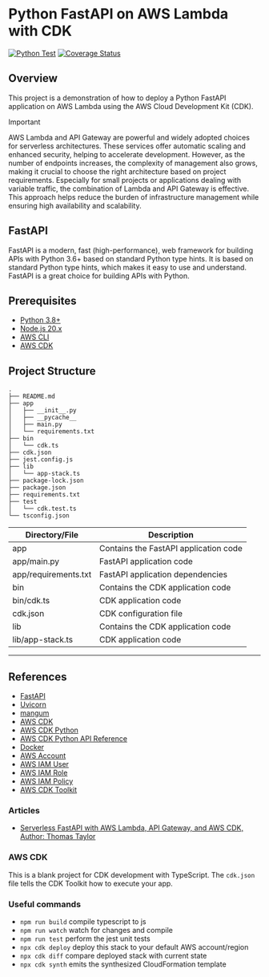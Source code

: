 # Python FastAPI on AWS Lambda with CDK
[![Python Test](https://github.com/yoshitaka-motomura/fastapi-with-aws-lambda-example/actions/workflows/python-ci.yml/badge.svg)](https://github.com/yoshitaka-motomura/fastapi-with-aws-lambda-example/actions/workflows/python-ci.yml)
[![Coverage Status](https://coveralls.io/repos/github/yoshitaka-motomura/fastapi-with-aws-lambda-example/badge.svg?branch=main)](https://coveralls.io/github/yoshitaka-motomura/fastapi-with-aws-lambda-example?branch=main)
## Overview
This project is a demonstration of how to deploy a Python FastAPI application on AWS Lambda using the AWS Cloud Development Kit (CDK).

> [!IMPORTANT]
> AWS Lambda and API Gateway are powerful and widely adopted choices for serverless architectures. These services offer automatic scaling and enhanced security, helping to accelerate development. However, as the number of endpoints increases, the complexity of management also grows, making it crucial to choose the right architecture based on project requirements.
> Especially for small projects or applications dealing with variable traffic, the combination of Lambda and API Gateway is effective. This approach helps reduce the burden of infrastructure management while ensuring high availability and scalability.


## FastAPI
FastAPI is a modern, fast (high-performance), web framework for building APIs with Python 3.6+ based on standard Python type hints. It is based on standard Python type hints, which makes it easy to use and understand. FastAPI is a great choice for building APIs with Python.


## Prerequisites
- [Python 3.8+](https://www.python.org/downloads/)
- [Node.js 20.x](https://nodejs.org/en/download/)
- [AWS CLI](https://docs.aws.amazon.com/cli/latest/userguide/cli-chap-install.html)
- [AWS CDK](https://docs.aws.amazon.com/cdk/latest/guide/work-with-cdk-python.html)


## Project Structure
```
.
├── README.md
├── app
│   ├── __init__.py
│   ├── __pycache__
│   ├── main.py
│   └── requirements.txt
├── bin
│   └── cdk.ts
├── cdk.json
├── jest.config.js
├── lib
│   └── app-stack.ts
├── package-lock.json
├── package.json
├── requirements.txt
├── test
│   └── cdk.test.ts
└── tsconfig.json
```
| Directory/File | Description |
| --- | --- |
| app | Contains the FastAPI application code |
| app/main.py | FastAPI application code |
| app/requirements.txt | FastAPI application dependencies |
| bin | Contains the CDK application code |
| bin/cdk.ts | CDK application code |
| cdk.json | CDK configuration file |
| lib | Contains the CDK application code |
| lib/app-stack.ts | CDK application code |

---
## References
- [FastAPI](https://fastapi.tiangolo.com/)
- [Uvicorn](https://www.uvicorn.org/)
- [mangum](https://mangum.io/)
- [AWS CDK](https://docs.aws.amazon.com/cdk/latest/guide/home.html)
- [AWS CDK Python](https://docs.aws.amazon.com/cdk/latest/guide/work-with-cdk-python.html)
- [AWS CDK Python API Reference](https://docs.aws.amazon.com/cdk/api/latest/python/index.html)
- [Docker](https://docs.docker.com/get-docker/)
- [AWS Account](https://aws.amazon.com/premiumsupport/knowledge-center/create-and-activate-aws-account/)
- [AWS IAM User](https://docs.aws.amazon.com/IAM/latest/UserGuide/id_users_create.html)
- [AWS IAM Role](https://docs.aws.amazon.com/IAM/latest/UserGuide/id_roles_create.html)
- [AWS IAM Policy](https://docs.aws.amazon.com/IAM/latest/UserGuide/access_policies_create.html)
- [AWS CDK Toolkit](https://docs.aws.amazon.com/cdk/latest/guide/cli.html)
### Articles
- [Serverless FastAPI with AWS Lambda, API Gateway, and AWS CDK, Author: Thomas Taylor](https://how.wtf/serverless-fastapi-with-aws-lambda-api-gateway-and-aws-cdk.html)

### AWS CDK
This is a blank project for CDK development with TypeScript.
The `cdk.json` file tells the CDK Toolkit how to execute your app.
### Useful commands

* `npm run build`   compile typescript to js
* `npm run watch`   watch for changes and compile
* `npm run test`    perform the jest unit tests
* `npx cdk deploy`  deploy this stack to your default AWS account/region
* `npx cdk diff`    compare deployed stack with current state
* `npx cdk synth`   emits the synthesized CloudFormation template
